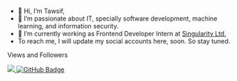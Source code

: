 - 👋 Hi, I’m Tawsif,
- 👀 I’m passionate about IT, specially software development, machine learning, and information security. 
- 🌱 I’m currently working as Frontend Developer Intern at [Singularity Ltd.](https://singularitybd.com/)
- To reach me, I will update my social accounts here, soon. So stay tuned.

Views and Followers

<a href="https://github.com/Meghna-DAS/github-profile-views-counter">
    <img src="https://komarev.com/ghpvc/?username=tawsifahmed">
</a>
<a href="https://github.com/tawsifahmed?tab=followers"><img src="https://img.shields.io/github/followers/tawsifahmed?label=Followers&style=social" alt="GitHub Badge"></a>

<!---
tawsifahmed/tawsifahmed is a ✨ special ✨ repository because its `README.md` (this file) appears on your GitHub profile.
You can click the Preview link to take a look at your changes.
--->
